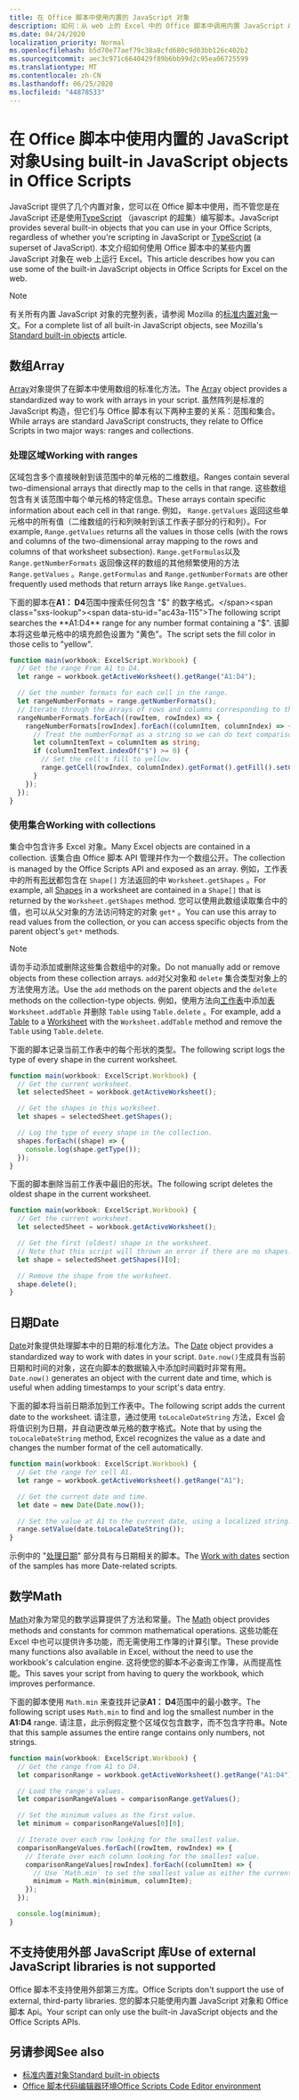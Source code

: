 ```yaml
---
title: 在 Office 脚本中使用内置的 JavaScript 对象
description: 如何：从 web 上的 Excel 中的 Office 脚本中调用内置 JavaScript Api。
ms.date: 04/24/2020
localization_priority: Normal
ms.openlocfilehash: b5d70e77aef79c38a8cfd680c9d03bb126c402b2
ms.sourcegitcommit: aec3c971c6640429f89b6bb99d2c95ea06725599
ms.translationtype: MT
ms.contentlocale: zh-CN
ms.lasthandoff: 06/25/2020
ms.locfileid: "44878533"
---
```

# <a name="using-built-in-javascript-objects-in-office-scripts"></a><span data-ttu-id="ac43a-103">在 Office 脚本中使用内置的 JavaScript 对象</span><span class="sxs-lookup"><span data-stu-id="ac43a-103">Using built-in JavaScript objects in Office Scripts</span></span>

<span data-ttu-id="ac43a-104">JavaScript 提供了几个内置对象，您可以在 Office 脚本中使用，而不管您是在 JavaScript 还是使用[TypeScript](../overview/code-editor-environment.md) （javascript 的超集）编写脚本。</span><span class="sxs-lookup"><span data-stu-id="ac43a-104">JavaScript provides several built-in objects that you can use in your Office Scripts, regardless of whether you're scripting in JavaScript or [TypeScript](../overview/code-editor-environment.md) (a superset of JavaScript).</span></span> <span data-ttu-id="ac43a-105">本文介绍如何使用 Office 脚本中的某些内置 JavaScript 对象在 web 上运行 Excel。</span><span class="sxs-lookup"><span data-stu-id="ac43a-105">This article describes how you can use some of the built-in JavaScript objects in Office Scripts for Excel on the web.</span></span>

> [!NOTE]
> <span data-ttu-id="ac43a-106">有关所有内置 JavaScript 对象的完整列表，请参阅 Mozilla 的[标准内置对象](https://developer.mozilla.org/docs/Web/JavaScript/Reference/Global_Objects)一文。</span><span class="sxs-lookup"><span data-stu-id="ac43a-106">For a complete list of all built-in JavaScript objects, see Mozilla's [Standard built-in objects](https://developer.mozilla.org/docs/Web/JavaScript/Reference/Global_Objects) article.</span></span>

## <a name="array"></a><span data-ttu-id="ac43a-107">数组</span><span class="sxs-lookup"><span data-stu-id="ac43a-107">Array</span></span>

<span data-ttu-id="ac43a-108">[Array](https://developer.mozilla.org/docs/Web/JavaScript/Reference/Global_Objects/Array)对象提供了在脚本中使用数组的标准化方法。</span><span class="sxs-lookup"><span data-stu-id="ac43a-108">The [Array](https://developer.mozilla.org/docs/Web/JavaScript/Reference/Global_Objects/Array) object provides a standardized way to work with arrays in your script.</span></span> <span data-ttu-id="ac43a-109">虽然阵列是标准的 JavaScript 构造，但它们与 Office 脚本有以下两种主要的关系：范围和集合。</span><span class="sxs-lookup"><span data-stu-id="ac43a-109">While arrays are standard JavaScript constructs, they relate to Office Scripts in two major ways: ranges and collections.</span></span>

### <a name="working-with-ranges"></a><span data-ttu-id="ac43a-110">处理区域</span><span class="sxs-lookup"><span data-stu-id="ac43a-110">Working with ranges</span></span>

<span data-ttu-id="ac43a-111">区域包含多个直接映射到该范围中的单元格的二维数组。</span><span class="sxs-lookup"><span data-stu-id="ac43a-111">Ranges contain several two-dimensional arrays that directly map to the cells in that range.</span></span> <span data-ttu-id="ac43a-112">这些数组包含有关该范围中每个单元格的特定信息。</span><span class="sxs-lookup"><span data-stu-id="ac43a-112">These arrays contain specific information about each cell in that range.</span></span> <span data-ttu-id="ac43a-113">例如， `Range.getValues` 返回这些单元格中的所有值（二维数组的行和列映射到该工作表子部分的行和列）。</span><span class="sxs-lookup"><span data-stu-id="ac43a-113">For example, `Range.getValues` returns all the values in those cells (with the rows and columns of the two-dimensional array mapping to the rows and columns of that worksheet subsection).</span></span> <span data-ttu-id="ac43a-114">`Range.getFormulas`以及 `Range.getNumberFormats` 返回像这样的数组的其他频繁使用的方法 `Range.getValues` 。</span><span class="sxs-lookup"><span data-stu-id="ac43a-114">`Range.getFormulas` and `Range.getNumberFormats` are other frequently used methods that return arrays like `Range.getValues`.</span></span>

<span data-ttu-id="ac43a-115">下面的脚本在**A1： D4**范围中搜索任何包含 "$" 的数字格式。</span><span class="sxs-lookup"><span data-stu-id="ac43a-115">The following script searches the **A1:D4** range for any number format containing a "$".</span></span> <span data-ttu-id="ac43a-116">该脚本将这些单元格中的填充颜色设置为 "黄色"。</span><span class="sxs-lookup"><span data-stu-id="ac43a-116">The script sets the fill color in those cells to "yellow".</span></span>

```TypeScript
function main(workbook: ExcelScript.Workbook) {
  // Get the range From A1 to D4.
  let range = workbook.getActiveWorksheet().getRange("A1:D4");

  // Get the number formats for each cell in the range.
  let rangeNumberFormats = range.getNumberFormats();
  // Iterate through the arrays of rows and columns corresponding to those in the range.
  rangeNumberFormats.forEach((rowItem, rowIndex) => {
    rangeNumberFormats[rowIndex].forEach((columnItem, columnIndex) => {
      // Treat the numberFormat as a string so we can do text comparisons.
      let columnItemText = columnItem as string;
      if (columnItemText.indexOf("$") >= 0) {
        // Set the cell's fill to yellow.
        range.getCell(rowIndex, columnIndex).getFormat().getFill().setColor("yellow");
      }
    });
  });
}
```

### <a name="working-with-collections"></a><span data-ttu-id="ac43a-117">使用集合</span><span class="sxs-lookup"><span data-stu-id="ac43a-117">Working with collections</span></span>

<span data-ttu-id="ac43a-118">集合中包含许多 Excel 对象。</span><span class="sxs-lookup"><span data-stu-id="ac43a-118">Many Excel objects are contained in a collection.</span></span> <span data-ttu-id="ac43a-119">该集合由 Office 脚本 API 管理并作为一个数组公开。</span><span class="sxs-lookup"><span data-stu-id="ac43a-119">The collection is managed by the Office Scripts API and exposed as an array.</span></span> <span data-ttu-id="ac43a-120">例如，工作表中的所有[形状](/javascript/api/office-scripts/excel/excelscript.shape)都包含在 `Shape[]` 方法返回的中 `Worksheet.getShapes` 。</span><span class="sxs-lookup"><span data-stu-id="ac43a-120">For example, all [Shapes](/javascript/api/office-scripts/excel/excelscript.shape) in a worksheet are contained in a `Shape[]` that is returned by the `Worksheet.getShapes` method.</span></span> <span data-ttu-id="ac43a-121">您可以使用此数组读取集合中的值，也可以从父对象的方法访问特定的对象 `get*` 。</span><span class="sxs-lookup"><span data-stu-id="ac43a-121">You can use this array to read values from the collection, or you can access specific objects from the parent object's `get*` methods.</span></span>

> [!NOTE]
> <span data-ttu-id="ac43a-122">请勿手动添加或删除这些集合数组中的对象。</span><span class="sxs-lookup"><span data-stu-id="ac43a-122">Do not manually add or remove objects from these collection arrays.</span></span> <span data-ttu-id="ac43a-123">`add`对父对象和 `delete` 集合类型对象上的方法使用方法。</span><span class="sxs-lookup"><span data-stu-id="ac43a-123">Use the `add` methods on the parent objects and the `delete` methods on the collection-type objects.</span></span> <span data-ttu-id="ac43a-124">例如，使用方法向[工作表](/javascript/api/office-scripts/excel/excelscript.worksheet)中添加[表](/javascript/api/office-scripts/excel/excelscript.table) `Worksheet.addTable` 并删除 `Table` using `Table.delete` 。</span><span class="sxs-lookup"><span data-stu-id="ac43a-124">For example, add a [Table](/javascript/api/office-scripts/excel/excelscript.table) to a [Worksheet](/javascript/api/office-scripts/excel/excelscript.worksheet) with the `Worksheet.addTable` method and remove the `Table` using `Table.delete`.</span></span>

<span data-ttu-id="ac43a-125">下面的脚本记录当前工作表中的每个形状的类型。</span><span class="sxs-lookup"><span data-stu-id="ac43a-125">The following script logs the type of every shape in the current worksheet.</span></span>

```TypeScript
function main(workbook: ExcelScript.Workbook) {
  // Get the current worksheet.
  let selectedSheet = workbook.getActiveWorksheet();

  // Get the shapes in this worksheet.
  let shapes = selectedSheet.getShapes();

  // Log the type of every shape in the collection.
  shapes.forEach((shape) => {
    console.log(shape.getType());
  });
}
```

<span data-ttu-id="ac43a-126">下面的脚本删除当前工作表中最旧的形状。</span><span class="sxs-lookup"><span data-stu-id="ac43a-126">The following script deletes the oldest shape in the current worksheet.</span></span>

```Typescript
function main(workbook: ExcelScript.Workbook) {
  // Get the current worksheet.
  let selectedSheet = workbook.getActiveWorksheet();

  // Get the first (oldest) shape in the worksheet.
  // Note that this script will thrown an error if there are no shapes.
  let shape = selectedSheet.getShapes()[0];

  // Remove the shape from the worksheet.
  shape.delete();
}
```

## <a name="date"></a><span data-ttu-id="ac43a-127">日期</span><span class="sxs-lookup"><span data-stu-id="ac43a-127">Date</span></span>

<span data-ttu-id="ac43a-128">[Date](https://developer.mozilla.org/docs/Web/JavaScript/Reference/Global_Objects/Date)对象提供处理脚本中的日期的标准化方法。</span><span class="sxs-lookup"><span data-stu-id="ac43a-128">The [Date](https://developer.mozilla.org/docs/Web/JavaScript/Reference/Global_Objects/Date) object provides a standardized way to work with dates in your script.</span></span> <span data-ttu-id="ac43a-129">`Date.now()`生成具有当前日期和时间的对象，这在向脚本的数据输入中添加时间戳时非常有用。</span><span class="sxs-lookup"><span data-stu-id="ac43a-129">`Date.now()` generates an object with the current date and time, which is useful when adding timestamps to your script's data entry.</span></span>

<span data-ttu-id="ac43a-130">下面的脚本将当前日期添加到工作表中。</span><span class="sxs-lookup"><span data-stu-id="ac43a-130">The following script adds the current date to the worksheet.</span></span> <span data-ttu-id="ac43a-131">请注意，通过使用 `toLocaleDateString` 方法，Excel 会将值识别为日期，并自动更改单元格的数字格式。</span><span class="sxs-lookup"><span data-stu-id="ac43a-131">Note that by using the `toLocaleDateString` method, Excel recognizes the value as a date and changes the number format of the cell automatically.</span></span>

```TypeScript
function main(workbook: ExcelScript.Workbook) {
  // Get the range for cell A1.
  let range = workbook.getActiveWorksheet().getRange("A1");

  // Get the current date and time.
  let date = new Date(Date.now());

  // Set the value at A1 to the current date, using a localized string.
  range.setValue(date.toLocaleDateString());
}
```

<span data-ttu-id="ac43a-132">示例中的 "[处理日期](../resources/excel-samples.md#work-with-dates)" 部分具有与日期相关的脚本。</span><span class="sxs-lookup"><span data-stu-id="ac43a-132">The [Work with dates](../resources/excel-samples.md#work-with-dates) section of the samples has more Date-related scripts.</span></span>

## <a name="math"></a><span data-ttu-id="ac43a-133">数学</span><span class="sxs-lookup"><span data-stu-id="ac43a-133">Math</span></span>

<span data-ttu-id="ac43a-134">[Math](https://developer.mozilla.org/docs/Web/JavaScript/Reference/Global_Objects/Math)对象为常见的数学运算提供了方法和常量。</span><span class="sxs-lookup"><span data-stu-id="ac43a-134">The [Math](https://developer.mozilla.org/docs/Web/JavaScript/Reference/Global_Objects/Math) object provides methods and constants for common mathematical operations.</span></span> <span data-ttu-id="ac43a-135">这些功能在 Excel 中也可以提供许多功能，而无需使用工作簿的计算引擎。</span><span class="sxs-lookup"><span data-stu-id="ac43a-135">These provide many functions also available in Excel, without the need to use the workbook's calculation engine.</span></span> <span data-ttu-id="ac43a-136">这将使您的脚本不必查询工作簿，从而提高性能。</span><span class="sxs-lookup"><span data-stu-id="ac43a-136">This saves your script from having to query the workbook, which improves performance.</span></span>

<span data-ttu-id="ac43a-137">下面的脚本使用 `Math.min` 来查找并记录**A1： D4**范围中的最小数字。</span><span class="sxs-lookup"><span data-stu-id="ac43a-137">The following script uses `Math.min` to find and log the smallest number in the **A1:D4** range.</span></span> <span data-ttu-id="ac43a-138">请注意，此示例假定整个区域仅包含数字，而不包含字符串。</span><span class="sxs-lookup"><span data-stu-id="ac43a-138">Note that this sample assumes the entire range contains only numbers, not strings.</span></span>

```TypeScript
function main(workbook: ExcelScript.Workbook) {
  // Get the range from A1 to D4.
  let comparisonRange = workbook.getActiveWorksheet().getRange("A1:D4");

  // Load the range's values.
  let comparisonRangeValues = comparisonRange.getValues();

  // Set the minimum values as the first value.
  let minimum = comparisonRangeValues[0][0];

  // Iterate over each row looking for the smallest value.
  comparisonRangeValues.forEach((rowItem, rowIndex) => {
    // Iterate over each column looking for the smallest value.
    comparisonRangeValues[rowIndex].forEach((columnItem) => {
      // Use `Math.min` to set the smallest value as either the current cell's value or the previous minimum.
      minimum = Math.min(minimum, columnItem);
    });
  });

  console.log(minimum);
}

```

## <a name="use-of-external-javascript-libraries-is-not-supported"></a><span data-ttu-id="ac43a-139">不支持使用外部 JavaScript 库</span><span class="sxs-lookup"><span data-stu-id="ac43a-139">Use of external JavaScript libraries is not supported</span></span>

<span data-ttu-id="ac43a-140">Office 脚本不支持使用外部第三方库。</span><span class="sxs-lookup"><span data-stu-id="ac43a-140">Office Scripts don't support the use of external, third-party libraries.</span></span> <span data-ttu-id="ac43a-141">您的脚本只能使用内置 JavaScript 对象和 Office 脚本 Api。</span><span class="sxs-lookup"><span data-stu-id="ac43a-141">Your script can only use the built-in JavaScript objects and the Office Scripts APIs.</span></span>

## <a name="see-also"></a><span data-ttu-id="ac43a-142">另请参阅</span><span class="sxs-lookup"><span data-stu-id="ac43a-142">See also</span></span>

- [<span data-ttu-id="ac43a-143">标准内置对象</span><span class="sxs-lookup"><span data-stu-id="ac43a-143">Standard built-in objects</span></span>](https://developer.mozilla.org/docs/Web/JavaScript/Reference/Global_Objects)
- [<span data-ttu-id="ac43a-144">Office 脚本代码编辑器环境</span><span class="sxs-lookup"><span data-stu-id="ac43a-144">Office Scripts Code Editor environment</span></span>](../overview/code-editor-environment.md)
